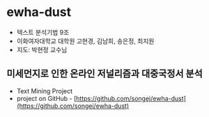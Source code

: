 # ewha-dust
- 텍스트 분석기법 9조
- 이화여자대학교 대학원 고현경, 김남희, 송은정, 최지원
- 지도: 박현정 교수님

## 미세먼지로 인한 온라인 저널리즘과 대중국정서 분석
- Text Mining Project
- project on GitHub - [https://github.com/songej/ewha-dust](https://github.com/songej/ewha-dust)
